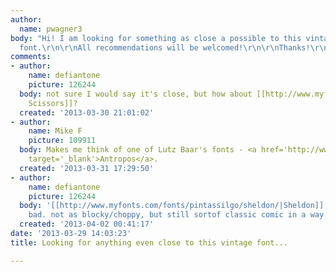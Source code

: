 ```yaml
---
author:
  name: pwagner3
body: "Hi! I am looking for something as close a possible to this vintage Spider-Man
  font.\r\n\r\nAll recommendations will be welcomed!\r\n\r\nThanks!\r\n\r\n[img:sites/default/files/old-images/spideyfont_5095.jpg]"
comments:
- author:
    name: defiantone
    picture: 126244
  body: not sure I would say it's close, but how about [[http://www.myfonts.com/fonts/la-goupil/mad-scissors/|Mad
    Scissors]]?
  created: '2013-03-30 21:01:02'
- author:
    name: Mike F
    picture: 109911
  body: Makes me think of one of Lutz Baar's fonts - <a href='http://www.dafont.com/antropos.font?text=SPIDER-MAN'
    target='_blank'>Antropos</a>.
  created: '2013-03-31 17:29:50'
- author:
    name: defiantone
    picture: 126244
  body: '[[http://www.myfonts.com/fonts/pintassilgo/sheldon/|Sheldon]] doesn''t look
    bad. not as blocky/choppy, but still sortof classic comic in a way.'
  created: '2013-04-02 00:41:17'
date: '2013-03-29 14:03:23'
title: Looking for anything even close to this vintage font...

---
```

